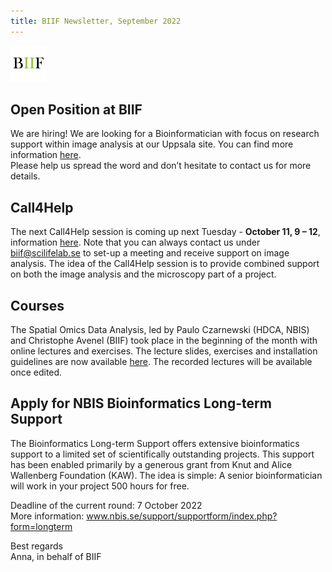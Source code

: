 ```yaml
---
title: BIIF Newsletter, September 2022
---
```

![BIIF logo](/images/biif_logo_white.png )

## Open Position at BIIF
We are hiring! We are looking for a Bioinformatician with focus on research support within image analysis at our Uppsala site. You can find more information [here](https://forum.image.sc/t/bioinformatician-with-focus-on-research-support-within-image-analysis-uppsala-sweden/72233).  
Please help us spread the word and don’t hesitate to contact us for more details.

## Call4Help

The next Call4Help session is coming up next Tuesday - **October 11, 9 – 12**, information [here]( https://www.scilifelab.se/call4help-form/).
Note that you can always contact us under [biif@scilifelab.se](mailto:biif@scilifelab.se) to set-up a meeting and receive support on image analysis. The idea of the Call4Help session is to provide combined support on both the image analysis and the microscopy part of a project.


## Courses
The Spatial Omics Data Analysis, led by Paulo Czarnewski (HDCA, NBIS) and Christophe Avenel (BIIF) took place in the beginning of the month with online lectures and exercises. The lecture slides, exercises and installation guidelines are now available [here]( https://uppsala.instructure.com/courses/58516). The recorded lectures will be available once edited. 



## Apply for NBIS Bioinformatics Long-term Support 
The Bioinformatics Long-term Support offers extensive bioinformatics support to a limited set of scientifically outstanding projects. This support has been enabled primarily by a generous grant from Knut and Alice Wallenberg Foundation (KAW). The idea is simple: A senior bioinformatician will work in your project 500 hours for free.  

Deadline of the current round: 7 October 2022  
More information: www.nbis.se/support/supportform/index.php?form=longterm



Best regards  
Anna, in behalf of BIIF


